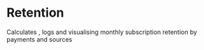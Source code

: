 # Retention
Calculates , logs and visualising monthly subscription retention by payments and sources
